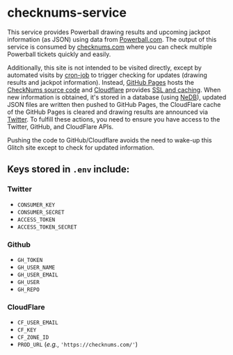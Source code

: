 # checknums-service

This service provides Powerball drawing results and upcoming jackpot information (as JSON) using data from [Powerball.com](http://powerball.com). The output of this service is consumed by [checknums.com](https://checknums.com) where you can check multiple Powerball tickets quickly and easily.

Additionally, this site is not intended to be visited directly, except by automated visits by [cron-job](https://cron-job.org/en/) to trigger checking for updates (drawing results and jackpot information). Instead, [GitHub Pages](https://pages.github.com/) hosts the [CheckNums source code](https://github.com/davidl/checknums/) and [Cloudflare](https://www.cloudflare.com/) provides [SSL and caching](https://blog.cloudflare.com/secure-and-fast-github-pages-with-cloudflare/). When new information is obtained, it's stored in a database (using [NeDB](https://github.com/louischatriot/nedb)), updated JSON files are written then pushed to GitHub Pages, the CloudFlare cache of the GitHub Pages is cleared and drawing results are announced via [Twitter](http://www.twitter.com/CheckNums). To fulfill these actions, you need to ensure you have access to the Twitter, GitHub, and CloudFlare APIs.

Pushing the code to GitHub/Cloudflare avoids the need to wake-up this Glitch site except to check for updated information. 

## Keys stored in `.env` include:
### Twitter
* `CONSUMER_KEY`
* `CONSUMER_SECRET`
* `ACCESS_TOKEN`
* `ACCESS_TOKEN_SECRET`

### Github
* `GH_TOKEN`
* `GH_USER_NAME`
* `GH_USER_EMAIL`
* `GH_USER`
* `GH_REPO`

### CloudFlare
* `CF_USER_EMAIL`
* `CF_KEY`
* `CF_ZONE_ID`
* `PROD_URL` (_e.g._, `'https://checknums.com/'`)